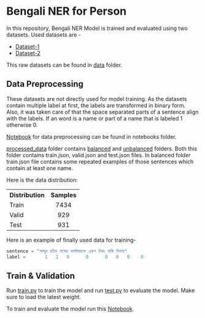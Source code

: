 # Bengali NER for Person
In this repository, Bengali NER Model is trained and evaluated using two datasets. Used datasets are - 
- [Dataset-1](https://github.com/Rifat1493/Bengali-NER/tree/master/annotated%20data)
- [Dataset-2](https://raw.githubusercontent.com/banglakit/bengali-ner-data/master/main.jsonl)

This raw datasets can be found in [data](https://github.com/SKNahin/Bengali_NER_for_Person/tree/main/data) folder.

## Data Preprocessing
These datasets are not directly used for model training. As the datasets  contain multiple label at first,
the labels are transformed in binary form. Also, it was taken care of that the space separated parts of a sentence
align with the labels. If an word is a name or part of a name that is labeled 1 otherwise 0.

[Notebook](https://github.com/SKNahin/Bengali_NER_for_Person/blob/main/notebooks/processing_data.ipynb) for data preprocessing can be found in notebooks folder.

[processed_data](https://github.com/SKNahin/Bengali_NER_for_Person/tree/main/data) folder contains [balanced](https://github.com/SKNahin/Bengali_NER_for_Person/tree/main/data/processed_data/balanced) and [unbalanced](https://github.com/SKNahin/Bengali_NER_for_Person/tree/main/data/processed_data/unbalanced) folders. Both this folder contains train.json, valid.json and test.json files. In balanced folder train.json file contains some repeated examples of those sentences which contain at least one name. 

Here is the data distribution:

<table><tbody>
<!-- START TABLE -->
<!-- TABLE HEADER -->
<th valign="bottom">Distribution</th>
<th valign="bottom">Samples</th>
<!-- TABLE BODY -->
<!-- ROW: Train -->
 <tr><td align="left">Train</td>
<td align="center">7434</td>
</tr>
<!-- ROW: Valid -->
 <tr><td align="left">Valid</td>
<td align="center">929</td>
</tr>
<!-- ROW: Test -->
 <tr><td align="left">Test</td>
<td align="center">931</td>
</tr>
</tbody></table>


Here is an example of finally used data for training-
```python
sentence = "আব্দুর রহিম নামের কাস্টমারকে একশ টাকা বাকি দিলাম"
label =       1   1   0      0      0   0   0    0
```

## Train & Validation
Run [train.py](https://github.com/SKNahin/Bengali_NER_for_Person/blob/main/train.py) to train the model and run [test.py](https://github.com/SKNahin/Bengali_NER_for_Person/blob/main/test.py) to evaluate the model. Make sure to load the latest weight.

To train and evaluate the model run this [Notebook](https://github.com/SKNahin/Bengali_NER_for_Person/blob/main/notebooks/bengali-ner.ipynb).


  
  
